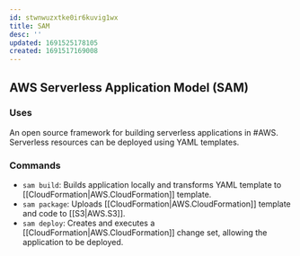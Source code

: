 ```yaml
---
id: stwnwuzxtke0ir6kuvig1wx
title: SAM
desc: ''
updated: 1691525178105
created: 1691517169008
---
```


## AWS Serverless Application Model (SAM)

### Uses
An open source framework for building serverless applications in #AWS. Serverless resources can be deployed using YAML templates.

### Commands
 - `sam build`: Builds application locally and transforms YAML template to [[CloudFormation|AWS.CloudFormation]] template.
 - `sam package`: Uploads [[CloudFormation|AWS.CloudFormation]] template and code to [[S3|AWS.S3]]. 
 - `sam deploy`: Creates and executes a [[CloudFormation|AWS.CloudFormation]] change set, allowing the application to be deployed.